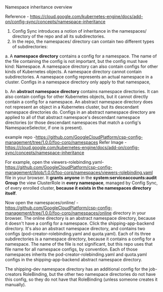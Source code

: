 Namespace inheritance overview

Reference - https://cloud.google.com/kubernetes-engine/docs/add-on/config-sync/concepts/namespace-inheritance
1. Config Sync introduces a notion of inheritance in the namespaces/ directory of the repo and all its subdirectories.
2. In the repo, the namespaces/ directory can contain two different types of subdirectories:

a. A **namespace directory** contains a config for a namespace. 
  The name of the file containing the config is not important, but the config must have kind: Namespace. 
  A namespace directory can also contain configs for other kinds of Kubernetes objects. 
  A namespace directory cannot contain subdirectories. 
  A namespace config represents an actual namespace in a cluster.
  Configs in a namespace directory only apply to that namespace,

b. An **abstract namespace directory** contains namespace directories. 
  It can also contain configs for other Kubernetes objects, but it cannot directly contain a config for a namespace.
  An abstract namespace directory does not represent an object in a Kubernetes cluster, but its descendant namespace directories do.
  Configs in an abstract namespace directory are applied to all of that abstract namespace's descendant namespace directories (or those descendant namespaces that match a config's NamespaceSelector, if one is present).

example repo -https://github.com/GoogleCloudPlatform/csp-config-management/tree/1.0.0/foo-corp/namespaces
Refer Image - https://cloud.google.com/kubernetes-engine/docs/add-on/config-sync/concepts/namespace-inheritance

For example, open the viewers-rolebinding.yaml-https://github.com/GoogleCloudPlatform/csp-config-management//blob/1.0.0/foo-corp/namespaces/viewers-rolebinding.yaml file in your browser. It **grants** **anyone** in the **system:serviceaccounts:audit Group** the view ClusterRole in **every namespace**, managed by Config Sync, of every enrolled cluster, **because it exists in the namespaces directory itself**.

Now open the namespaces/online/ - https://github.com/GoogleCloudPlatform/csp-config-management/tree/1.0.0/foo-corp/namespaces/online directory in your browser. The online directory is an abstract namespace directory, because it doesn't have a config for a namespace. Click the shipping-app-backend directory. It's also an abstract namespace directory, and contains two configs (pod-creator-rolebinding.yaml and quota.yaml). Each of its three subdirectories is a namespace directory, because it contains a config for a namespace. The name of the file is not significant, but this repo uses that file name for all namespace configs, by convention. Each of those namespaces inherits the pod-creator-rolebinding.yaml and quota.yaml configs in the shipping-app-backend abstract namespace directory.

The shipping-dev namespace directory has an additional config for the job-creators RoleBinding, but the other two namespace directories do not have this config, so they do not have that RoleBinding (unless someone creates it manually).


